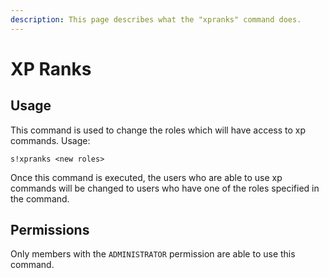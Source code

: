 ```yaml
---
description: This page describes what the "xpranks" command does.
---
```


# XP Ranks

## Usage

This command is used to change the roles which will have access to xp commands. 
Usage:

```text
s!xpranks <new roles>
```

Once this command is executed, the users who are able to use xp commands will be changed to users who have one of the roles specified in the command.

## Permissions

Only members with the `ADMINISTRATOR` permission are able to use this command.

